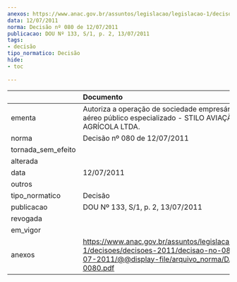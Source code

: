 ```yaml
---
anexos: https://www.anac.gov.br/assuntos/legislacao/legislacao-1/decisoes/decisoes-2011/decisao-no-080-de-12-07-2011/@@display-file/arquivo_norma/DA2011-0080.pdf
data: 12/07/2011
norma: Decisão nº 080 de 12/07/2011
publicacao: DOU Nº 133, S/1, p. 2, 13/07/2011
tags:
- decisão
tipo_normatico: Decisão
hide: 
- toc 
 
---
```


|                    | Documento                                                                                                                                                 |
|:-------------------|:----------------------------------------------------------------------------------------------------------------------------------------------------------|
| ementa             | Autoriza a operação de sociedade empresária de serviço aéreo público especializado - STILO AVIAÇÃO AGRÍCOLA LTDA.                                         |
| norma              | Decisão nº 080 de 12/07/2011                                                                                                                              |
| tornada_sem_efeito |                                                                                                                                                           |
| alterada           |                                                                                                                                                           |
| data               | 12/07/2011                                                                                                                                                |
| outros             |                                                                                                                                                           |
| tipo_normatico     | Decisão                                                                                                                                                   |
| publicacao         | DOU Nº 133, S/1, p. 2, 13/07/2011                                                                                                                         |
| revogada           |                                                                                                                                                           |
| em_vigor           |                                                                                                                                                           |
| anexos             | https://www.anac.gov.br/assuntos/legislacao/legislacao-1/decisoes/decisoes-2011/decisao-no-080-de-12-07-2011/@@display-file/arquivo_norma/DA2011-0080.pdf |